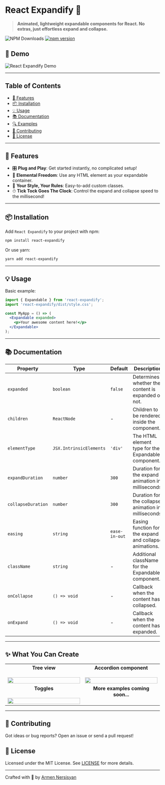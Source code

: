 # React Expandify 🚀

> **Animated, lightweight expandable components for React. No extras, just effortless expand and collapse.**

![NPM Downloads](https://img.shields.io/npm/dw/react-expandify)
[![npm version](https://img.shields.io/npm/v/react-expandify)](https://www.npmjs.com/package/react-expandify)

## 📸 Demo

![React Expandify Demo](https://gcdnb.pbrd.co/images/XstHW1V06Ciz.gif?o=1)

---

## Table of Contents

- [🚀 Features](#-features)
- [📦 Installation](#-installation)
- [💡 Usage](#-usage)
- [📚 Documentation](#-documentation)
- [🔍 Examples](#-examples)
- [🙏 Contributing](#-contributing)
- [📄 License](#-license)

---

## 🚀 Features

- 🎛 **Plug and Play**: Get started instantly, no complicated setup!
- 🌈 **Elemental Freedom**: Use any HTML element as your expandable container.
- 🎨 **Your Style, Your Rules**: Easy-to-add custom classes.
- ⏱ **Tick Tock Goes The Clock**: Control the expand and collapse speed to the millisecond!

---

## 📦 Installation

Add `React Expandify` to your project with npm:

```bash
npm install react-expandify
```

Or use yarn:

```bash
yarn add react-expandify
```

---

## 💡 Usage

Basic example:

```jsx
import { Expandable } from 'react-expandify';
import 'react-expandify/dist/style.css';

const MyApp = () => (
  <Expandable expanded>
    <p>Your awesome content here!</p>
  </Expandable>
);
```

---

## 📚 Documentation

| Property            | Type                    | Default          | Description                                             |
|---------------------|-------------------------|------------------|---------------------------------------------------------|
| `expanded`          | `boolean`               | `false`          | Determines whether the content is expanded or not.      |
| `children`          | `ReactNode`             | -                | Children to be rendered inside the component.           |
| `elementType`       | `JSX.IntrinsicElements` | `'div'`          | The HTML element type for the Expandable component.     |
| `expandDuration`    | `number`                | `300`            | Duration for the expand animation in milliseconds.      |
| `collapseDuration`  | `number`                | `300`            | Duration for the collapse animation in milliseconds.    |
| `easing`            | `string`                | `ease-in-out`    | Easing function for the expand and collapse animations. |
| `className`         | `string`                | -                | Additional className for the Expandable component.      |
| `onCollapse`        | `() => void`            | -                | Callback when the content has collapsed.                |
| `onExpand`          | `() => void`            | -                | Callback when the content has expanded.                 |

---

## ✨ What You Can Create
<table>
  <tr>
    <td align="center" valign="top">
      <h4 style="margin-top: 0px;">Tree view</h4>
      <img src="https://gcdnb.pbrd.co/images/XstHW1V06Ciz.gif?o=1" width="100%">
    </td>
    <td align="center" valign="top">
      <h4 style="margin-top: 0px;">Accordion component</h4>
      <img src="https://gcdnb.pbrd.co/images/LQBimtk5HHpH.gif?o=1" width="100%">
    </td>
  </tr>
  <tr>
    <td align="center" width="50%" valign="top">
      <h4 style="margin-top: 0px;">Toggles</h4>
      <img src="https://gcdnb.pbrd.co/images/FiKhccvke4GC.gif?o=1" width="100%">
    </td>
    <td align="center" width="50%">
      <h4 style="margin-top: 0px;">More examples coming soon...</h4>
    </td>
  </tr>
</table>

---

## 🙏 Contributing

Got ideas or bug reports? Open an issue or send a pull request!

## 📄 License

Licensed under the MIT License. See [LICENSE](LICENSE) for more details.

---

Crafted with 💖 by [Armen Nersisyan](https://github.com/armennersisyan)
